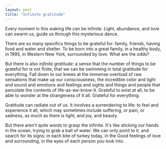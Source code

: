 ```yaml
---
layout: post
title: "Infinite gratitude"
---
```

Every moment in this waking life can be infinite. Light, abundance, and love can swarm us, guide us through this mysterious dance.

There are so many specifics things to be grateful for: family, friends, having food and water and shelter. To be born into a great family, in a healthy body, in 1995, in Western New York, surrounded by love. What are the odds?

But there is also *infinite gratitude*: a sense that the number of things to be grateful for is not finite, that we can be swimming in total gratitude for everything. Fall down to our knees at the immense overload of raw sensations that make up our consciousness, the incredible color and light and sound and emotions and feelings and sights and things and people that percolate the contents of life-as-we-know-it. Grateful to exist at all, to be able to wonder at the strangeness of it all. Grateful for everything.

Gratitude can radiate out of us. It involves a surrendering to life: to feel and experience it all, which may sometimes include suffering, or pain, or sadness, as much as there is light, and joy, and beauty.

But there aren't quite words to grasp the infinite. It's like sticking our hands in the ocean, trying to grab a ball of water. We can only point to it, and search for its signs: in each bite of turkey today, in the Good feelings of love and surrounding, in the eyes of each person you look into.
